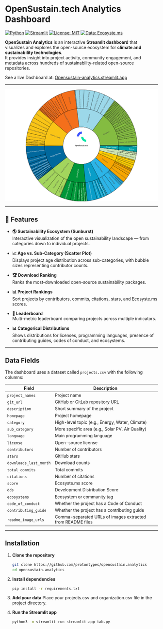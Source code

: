 #  OpenSustain.tech Analytics Dashboard

[![Python](https://img.shields.io/badge/Python-3.9%2B-blue.svg)](https://www.python.org/)
[![Streamlit](https://img.shields.io/badge/Streamlit-App-red?logo=streamlit)](https://opensustain-analytics.streamlit.app/)
[![License: MIT](https://img.shields.io/badge/License-MIT-green.svg)](LICENSE)
[![Data: Ecosyste.ms](https://img.shields.io/badge/Data%20Backend-Ecosyste.ms-blueviolet)](https://ecosyste.ms)

**OpenSustain Analytics** is an interactive **Streamlit dashboard** that visualizes and explores the open-source ecosystem for **climate and sustainability technologies**.  
It provides insight into project activity, community engagement, and metadata across hundreds of sustainability-related open-source repositories.

See a live Dashboard at: [Opensustain-analytics.streamlit.app](https://opensustain-analytics.streamlit.app/)

---

![](ecosystem.png)

---

## 🚀 Features

- **🌎 Sustainability Ecosystem (Sunburst)**  
  Interactive visualization of the open sustainability landscape — from categories down to individual projects.

- **📈 Age vs. Sub-Category (Scatter Plot)**  
  Displays project age distribution across sub-categories, with bubble sizes representing contributor counts.

- **🏆 Download Ranking**  
  Ranks the most-downloaded open-source sustainability packages.

- **📊 Project Rankings**  
  Sort projects by contributors, commits, citations, stars, and Ecosyste.ms scores.

- **🏅 Leaderboard**  
  Multi-metric leaderboard comparing projects across multiple indicators.

- **📊 Categorical Distributions**  
  Shows distributions for licenses, programming languages, presence of contributing guides, codes of conduct, and ecosystems.

---

##  Data Fields

The dashboard uses a dataset called `projects.csv` with the following columns:

| Field | Description |
|--------|-------------|
| `project_names` | Project name |
| `git_url` | GitHub or GitLab repository URL |
| `description` | Short summary of the project |
| `homepage` | Project homepage |
| `category` | High-level topic (e.g., Energy, Water, Climate) |
| `sub_category` | More specific area (e.g., Solar PV, Air Quality) |
| `language` | Main programming language |
| `license` | Open-source license |
| `contributors` | Number of contributors |
| `stars` | GitHub stars |
| `downloads_last_month` | Download counts |
| `total_commits` | Total commits |
| `citations` | Number of citations |
| `score` | Ecosyste.ms score |
| `dds` | Development Distribution Score |
| `ecosystems` | Ecosystem or community tag |
| `code_of_conduct` | Whether the project has a Code of Conduct |
| `contributing_guide` | Whether the project has a contributing guide |
| `readme_image_urls` | Comma-separated URLs of images extracted from README files |

---

##  Installation

1. **Clone the repository**
   ```bash
   git clone https://github.com/protontypes/opensustain.analytics
   cd opensustain.analytics
   ```

2. **Install dependencies**
    ```bash
    pip install -r requirements.txt
    ```
3. **Add your data**
    Place your projects.csv and organization.csv file in the project directory.

4. **Run the Streamlit app**
    ```bash
    python3 -m streamlit run streamlit-app-tab.py
    ```

